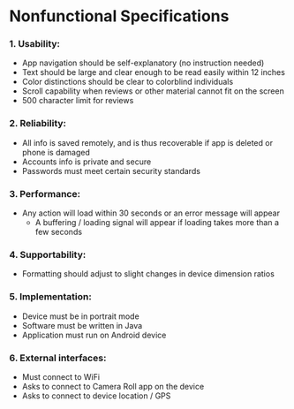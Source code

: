 # Nonfunctional Specifications

### 1. Usability:
* App navigation should be self-explanatory (no instruction needed)
* Text should be large and clear enough to be read easily within 12 inches
* Color distinctions should be clear to colorblind individuals
* Scroll capability when reviews or other material cannot fit on the screen
* 500 character limit for reviews

### 2. Reliability:
* All info is saved remotely, and is thus recoverable if app is deleted or phone is damaged
* Accounts info is private and secure
* Passwords must meet certain security standards

### 3. Performance:
* Any action will load within 30 seconds or an error message will appear
  * A buffering / loading signal will appear if loading takes more than a few seconds

### 4. Supportability:
* Formatting should adjust to slight changes in device dimension ratios

### 5. Implementation:
* Device must be in portrait mode
* Software must be written in Java
* Application must run on Android device

### 6. External interfaces:
* Must connect to WiFi
* Asks to connect to Camera Roll app on the device
* Asks to connect to device location / GPS